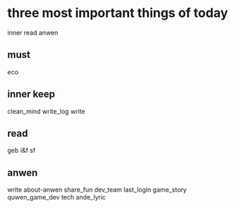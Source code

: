 # three most important things of today
inner
read
anwen

## must
eco

## inner keep
clean_mind
write_log
write

## read
geb
i&f
sf

## anwen
write about-anwen
share_fun
dev_team
last_login
game_story
quwen_game_dev
tech
ande_lyric
